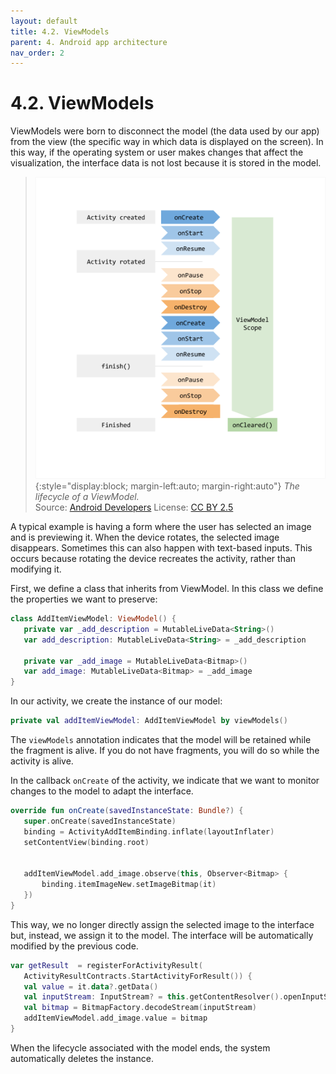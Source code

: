 ```yaml
---
layout: default
title: 4.2. ViewModels
parent: 4. Android app architecture
nav_order: 2
---
```


# 4.2. ViewModels

ViewModels were born to disconnect the model (the data used by our app) from the view (the specific way in which data is displayed on the screen). In this way, if the operating system or user makes changes that affect the visualization, the interface data is not lost because it is stored in the model.	

> ![The lifecycle of a ViewModel](/images/04/viewmodel-lifecycle.png){:style="display:block; margin-left:auto; margin-right:auto"}
> *The lifecycle of a ViewModel.*  
> Source: [Android Developers](https://developer.android.com/topic/libraries/architecture/viewmodel) License: [CC BY 2.5](http://creativecommons.org/licenses/by/2.5/)

A typical example is having a form where the user has selected an image and is previewing it. When the device rotates, the selected image disappears. Sometimes this can also happen with text-based inputs. This occurs because rotating the device recreates the activity, rather than modifying it.

First, we define a class that inherits from ViewModel. In this class we define the properties we want to preserve:

```kotlin
class AddItemViewModel: ViewModel() {
   private var _add_description = MutableLiveData<String>()
   var add_description: MutableLiveData<String> = _add_description

   private var _add_image = MutableLiveData<Bitmap>()
   var add_image: MutableLiveData<Bitmap> = _add_image
}
```

In our activity, we create the instance of our model:

```kotlin
private val addItemViewModel: AddItemViewModel by viewModels()
```

The `viewModels` annotation indicates that the model will be retained while the fragment is alive. If you do not have fragments, you will do so while the activity is alive.

In the callback `onCreate` of the activity, we indicate that we want to monitor changes to the model to adapt the interface.

```kotlin
override fun onCreate(savedInstanceState: Bundle?) {
   super.onCreate(savedInstanceState)
   binding = ActivityAddItemBinding.inflate(layoutInflater)
   setContentView(binding.root)


   addItemViewModel.add_image.observe(this, Observer<Bitmap> {
       binding.itemImageNew.setImageBitmap(it)
   })
}
```

This way, we no longer directly assign the selected image to the interface but, instead, we assign it to the model. The interface will be automatically modified by the previous code.

```kotlin
var getResult  = registerForActivityResult(
   ActivityResultContracts.StartActivityForResult()) {
   val value = it.data?.getData()
   val inputStream: InputStream? = this.getContentResolver().openInputStream(value!!)
   val bitmap = BitmapFactory.decodeStream(inputStream)
   addItemViewModel.add_image.value = bitmap
}
```

When the lifecycle associated with the model ends, the system automatically deletes the instance.
